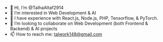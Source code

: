 - 👋 Hi, I’m @TalhaAltaf2914
- 👀 I’m interested in Web Development & AI
- 🌱 I have experience with React.js, Node.js, PHP, Tensorflow, & PyTorch.
- 💞️ I’m looking to collaborate on Web Development (both Frontend & Backend) & AI projects
- 📫 How to reach me: talwork148@gmail.com
